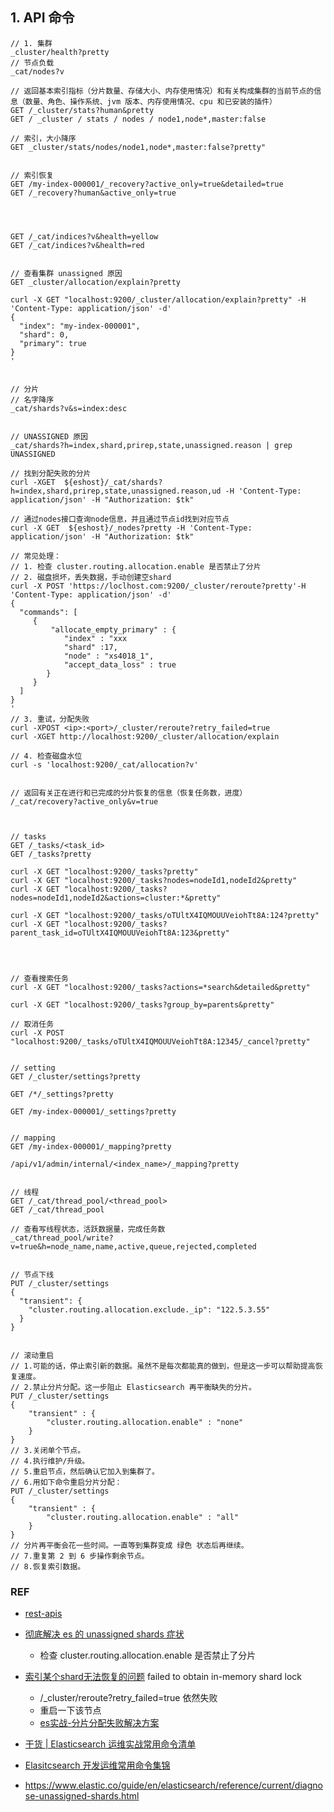 ## 1. API 命令

```
// 1. 集群
_cluster/health?pretty
// 节点负载
_cat/nodes?v

// 返回基本索引指标（分片数量、存储大小、内存使用情况）和有关构成集群的当前节点的信息（数量、角色、操作系统、jvm 版本、内存使用情况、cpu 和已安装的插件）
GET /_cluster/stats?human&pretty
GET / _cluster / stats / nodes / node1,node*,master:false 

// 索引，大小降序
GET _cluster/stats/nodes/node1,node*,master:false?pretty"


// 索引恢复
GET /my-index-000001/_recovery?active_only=true&detailed=true
GET /_recovery?human&active_only=true




GET /_cat/indices?v&health=yellow
GET /_cat/indices?v&health=red


// 查看集群 unassigned 原因
GET _cluster/allocation/explain?pretty

curl -X GET "localhost:9200/_cluster/allocation/explain?pretty" -H 'Content-Type: application/json' -d'
{
  "index": "my-index-000001", 
  "shard": 0, 
  "primary": true 
}
'


// 分片
// 名字降序
_cat/shards?v&s=index:desc


// UNASSIGNED 原因
_cat/shards?h=index,shard,prirep,state,unassigned.reason | grep UNASSIGNED

// 找到分配失败的分片
curl -XGET  ${eshost}/_cat/shards?h=index,shard,prirep,state,unassigned.reason,ud -H 'Content-Type: application/json' -H "Authorization: $tk"

// 通过nodes接口查询node信息，并且通过节点id找到对应节点
curl -X GET  ${eshost}/_nodes?pretty -H 'Content-Type: application/json' -H "Authorization: $tk"

// 常见处理：
// 1. 检查 cluster.routing.allocation.enable 是否禁止了分片
// 2. 磁盘损坏，丢失数据，手动创建空shard
curl -X POST 'https://loclhost.com:9200/_cluster/reroute?pretty'-H 'Content-Type: application/json' -d'
{
  "commands": [
     {
         "allocate_empty_primary" : {
            "index" : "xxx
            "shard" :17,
            "node" : "xs4018_1",
            "accept_data_loss" : true
        }
     }   
  ]
}
'
// 3. 重试，分配失败
curl -XPOST <ip>:<port>/_cluster/reroute?retry_failed=true 
curl -XGET http://localhost:9200/_cluster/allocation/explain

// 4. 检查磁盘水位
curl -s 'localhost:9200/_cat/allocation?v'


// 返回有关正在进行和已完成的分片恢复的信息（恢复任务数，进度）
/_cat/recovery?active_only&v=true



// tasks
GET /_tasks/<task_id>
GET /_tasks?pretty

curl -X GET "localhost:9200/_tasks?pretty"
curl -X GET "localhost:9200/_tasks?nodes=nodeId1,nodeId2&pretty"
curl -X GET "localhost:9200/_tasks?nodes=nodeId1,nodeId2&actions=cluster:*&pretty"

curl -X GET "localhost:9200/_tasks/oTUltX4IQMOUUVeiohTt8A:124?pretty"
curl -X GET "localhost:9200/_tasks?parent_task_id=oTUltX4IQMOUUVeiohTt8A:123&pretty"




// 查看搜索任务
curl -X GET "localhost:9200/_tasks?actions=*search&detailed&pretty"

curl -X GET "localhost:9200/_tasks?group_by=parents&pretty"

// 取消任务
curl -X POST "localhost:9200/_tasks/oTUltX4IQMOUUVeiohTt8A:12345/_cancel?pretty"


// setting
GET /_cluster/settings?pretty

GET /*/_settings?pretty

GET /my-index-000001/_settings?pretty


// mapping
GET /my-index-000001/_mapping?pretty

/api/v1/admin/internal/<index_name>/_mapping?pretty


// 线程
GET /_cat/thread_pool/<thread_pool>
GET /_cat/thread_pool

// 查看写线程状态，活跃数据量，完成任务数
_cat/thread_pool/write?v=true&h=node_name,name,active,queue,rejected,completed


// 节点下线
PUT /_cluster/settings
{
  "transient": {
    "cluster.routing.allocation.exclude._ip": "122.5.3.55"
  }
}


// 滚动重启
// 1.可能的话，停止索引新的数据。虽然不是每次都能真的做到，但是这一步可以帮助提高恢复速度。
// 2.禁止分片分配。这一步阻止 Elasticsearch 再平衡缺失的分片。
PUT /_cluster/settings
{
    "transient" : {
        "cluster.routing.allocation.enable" : "none"
    }
}
// 3.关闭单个节点。
// 4.执行维护/升级。
// 5.重启节点，然后确认它加入到集群了。
// 6.用如下命令重启分片分配：
PUT /_cluster/settings
{
    "transient" : {
        "cluster.routing.allocation.enable" : "all"
    }
}
// 分片再平衡会花一些时间。一直等到集群变成 绿色 状态后再继续。
// 7.重复第 2 到 6 步操作剩余节点。
// 8.恢复索引数据。
```

### REF

- [rest-apis](https://www.elastic.co/guide/en/elasticsearch/reference/current/rest-apis.html)

- [彻底解决 es 的 unassigned shards 症状](https://toutiao.io/posts/na8zgp/preview)
  
  - 检查 cluster.routing.allocation.enable 是否禁止了分片

- [索引某个shard无法恢复的问题](https://elasticsearch.cn/question/3998) failed to obtain in-memory shard lock
  
  - /_cluster/reroute?retry_failed=true 依然失败
  - 重启一下该节点
  - [es实战-分片分配失败解决方案](https://developer.aliyun.com/article/789498)

- [干货 | Elasticsearch 运维实战常用命令清单](https://mp.weixin.qq.com/s?__biz=MzI2NDY1MTA3OQ==&mid=2247485141&idx=1&sn=c785d6c128761c33f9744bf1454a472a)

- [Elasitcsearch 开发运维常用命令集锦](https://mp.weixin.qq.com/s?__biz=MzI2NDY1MTA3OQ==&mid=2247487406&idx=1&sn=7f4d62b2710af7a833a66371c873d8af)

- https://www.elastic.co/guide/en/elasticsearch/reference/current/diagnose-unassigned-shards.html
